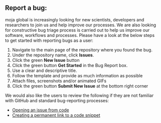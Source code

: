 ## Report a bug:

moja global is increasingly looking for new scientists, developers and researchers to join us and help improve our processes. We are also looking for constructive bug triage process is carried out to help us improve our software, workflows and processes. Please have a look at the below steps to get started with reporting bugs as a user:

1.  Navigate to the main page of the repository where you found the bug.
2.  Under the repository name, click **Issues**.
3.  Click the green **New Issue** button
4.  Click the green button **Get Started** in the Bug Report box.
5.  Use a clear and descriptive title.
6.  Follow the template and provide as much information as possible
7.  Attach files, screenshots and/or animated GIFs
8.  Click the green button **Submit New Issue** at the bottom right corner

We would also like the users to review the following if they are not familiar with GitHub and standard bug-reporting processes:

-   [Opening an issue from code](https://help.github.com/en/articles/opening-an-issue-from-code/)
-   [Creating a permanent link to a code snippet](https://help.github.com/en/articles/creating-a-permanent-link-to-a-code-snippet/)